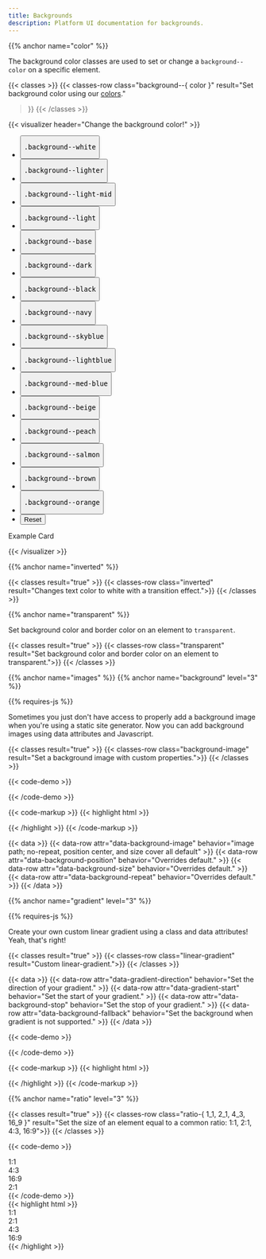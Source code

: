 ```yaml
---
title: Backgrounds
description: Platform UI documentation for backgrounds.
---
```

{{% anchor name="color" %}}

The background color classes are used to set or change a `background--color` on a specific element. 

{{< classes >}}
{{< classes-row 
  class="background--{ color }"
  result="Set background color using our [colors](link)."
>}}
{{< /classes >}}

{{< visualizer header="Change the background color!" >}}
<div class="actions block">
  <ul class="list">
    <li>
      <button class="button" data-example-elements="background--white">
        <pre>.background--white</pre>
      </button>
    </li>
    <li>
      <button class="button" data-example-elements="background--lighter">
        <pre>.background--lighter</pre>
      </button>
    </li>
    <li>
      <button class="button" data-example-elements="background--light-mid">
        <pre>.background--light-mid</pre>
      </button>
    </li>
    <li>
      <button class="button" data-example-elements="background--light">
        <pre>.background--light</pre>
      </button>
    </li>
    <li>
      <button class="button" data-example-elements="background--base text--white">
        <pre>.background--base</pre>
      </button>
    </li>
    <li>
      <button class="button" data-example-elements="background--dark text--white">
        <pre>.background--dark</pre>
      </button>
    </li>
    <li>
      <button class="button" data-example-elements="background--black text--white">
        <pre>.background--black</pre>
      </button>
    </li>
    <li>
      <button class="button" data-example-elements="background--navy text--white">
        <pre>.background--navy</pre>
      </button>
    </li>
    <li>
      <button class="button" data-example-elements="background--skyblue">
        <pre>.background--skyblue</pre>
      </button>
    </li>
    <li>
      <button class="button" data-example-elements="background--lightblue">
        <pre>.background--lightblue</pre>
      </button>
    </li>
    <li>
      <button class="button" data-example-elements="background--med-blue">
        <pre>.background--med-blue</pre>
      </button>
    </li>
    <li>
      <button class="button" data-example-elements="background--beige">
        <pre>.background--beige</pre>
      </button>
    </li>
    <li>
      <button class="button" data-example-elements="background--peach">
        <pre>.background--peach</pre>
      </button>
    </li>
    <li>
      <button class="button" data-example-elements="background--salmon">
        <pre>.background--salmon</pre>
      </button>
    </li>
    <li>
      <button class="button" data-example-elements="background--brown text--white">
        <pre>.background--brown</pre>
      </button>
    </li>
    <li>
      <button class="button" data-example-elements="background--orange">
        <pre>.background--orange</pre>
      </button>
    </li>
    <li>
      <button class="button button--salmon text--white" data-reset="true">
        Reset
      </button>
    </li>
  </ul>
</div>
<div class="results rounded-2 block background--dark p-3" data-default-class="block-container flex--center-content">
  <div class="block block-9 h-100 card transition">
    <span class="text--size-md">Example Card</span>
    <p class="skeleton" data-lines="3" role="presentation"></p>
  </div>
</div>
{{< /visualizer >}}


{{% anchor name="inverted" %}}

{{< classes result="true" >}}
{{< classes-row class="inverted" result="Changes text color to white with a transition effect.">}}
{{< /classes >}}

{{% anchor name="transparent" %}}

Set background color and border color on an element to `transparent`.

{{< classes result="true" >}}
{{< classes-row class="transparent" result="Set background color and border color on an element to transparent.">}}
{{< /classes >}}


{{% anchor name="images" %}}
{{% anchor name="background" level="3" %}}

<div class="mb-4">
{{% requires-js %}}
</div>

Sometimes you just don't have access to properly add a background image when you're using a static site generator. Now you can add background images using data attributes and Javascript.

{{< classes result="true" >}}
{{< classes-row class="background-image" result="Set a background image with custom properties.">}}
{{< /classes >}}

{{< code-demo >}}
<div
  class="block-container background-image vh-25"
  data-background-image="https://picsum.photos/id/1012/1000/400"
  data-background-position="center center"
  data-background-size="cover"
  data-background-repeat="no-repeat">
</div>
{{< /code-demo >}}

{{< code-markup >}}
{{< highlight html >}}
<div
  class="block-container background-image vh-25"
  data-background-image="https://picsum.photos/id/1012/1000/400"
  data-background-position="center center"
  data-background-size="cover"
  data-background-repeat="no-repeat">
</div>
{{< /highlight >}}
{{< /code-markup >}}

{{< data >}}
{{< data-row attr="data-background-image" behavior="image path; no-repeat, position center, and size cover all default" >}}
{{< data-row attr="data-background-position" behavior="Overrides default." >}}
{{< data-row attr="data-background-size" behavior="Overrides default." >}}
{{< data-row attr="data-background-repeat" behavior="Overrides default." >}}
{{< /data >}}

{{% anchor name="gradient" level="3" %}}

<div class="mb-4">
{{% requires-js %}}
</div>

Create your own custom linear gradient using a class and data attributes! Yeah, that's right!

{{< classes result="true" >}}
{{< classes-row class="linear-gradient" result="Custom linear-gradient.">}}
{{< /classes >}}

{{< data >}}
{{< data-row attr="data-gradient-direction" behavior="Set the direction of your gradient." >}}
{{< data-row attr="data-gradient-start" behavior="Set the start of your gradient." >}}
{{< data-row attr="data-background-stop" behavior="Set the stop of your gradient." >}}
{{< data-row attr="data-background-fallback" behavior="Set the background when gradient is not supported." >}}
{{< /data >}}

{{< code-demo >}}
<div class="block-container">
  <div
    class="linear-gradient block vh-25"
    data-gradient-direction="to left"
    data-gradient-start="lavender 40%"
    data-gradient-stop="indigo"
    data-gradient-fallback="indigo">
  </div>
</div>
{{< /code-demo >}}

{{< code-markup >}}
{{< highlight html >}}
<div class="block-container">
  <div
    class="linear-gradient block vh-25"
    data-gradient-direction="to left"
    data-gradient-start="lavender 40%"
    data-gradient-stop="indigo"
    data-gradient-fallback="indigo">
  </div>
</div>
{{< /highlight >}}
{{< /code-markup >}}

{{% anchor name="ratio" level="3" %}}


{{< classes result="true" >}}
{{< classes-row class="ratio-{ 1_1, 2_1, 4_3, 16_9 }" result="Set the size of an element equal to a common ratio: 1:1, 2:1, 4:3, 16:9">}}
{{< /classes >}}

{{< code-demo >}}
<div class="block-container tablet-up-2 laptop-up-4 blocks my-3 px-2">
  <div class="block">
    <div class="background--navy ratio-1_1 flex--center-content">
      <span class="text--white text--size-2xl">1:1</span>
    </div>
  </div>
  <div class="block">
    <div class="background--med-blue ratio-4_3 flex--center-content">
      <span class="text--white text--size-2xl">4:3</span>
    </div>
  </div>
  <div class="block">
    <div class="background--lightblue ratio-16_9 flex--center-content">
      <span class="text--size-2xl">16:9</span>
    </div>
  </div>
  <div class="block">
    <div class="background--skyblue ratio-2_1 flex--center-content">
      <span class="text--size-2xl">2:1</span>
    </div>
  </div>
</div>
{{< /code-demo >}}

<div class="mb-4">
{{< highlight html >}}
<div class="block-container tablet-up-2 laptop-up-4 blocks my-3 px-2">
  <div class="block">
    <div class="background--navy ratio-1_1 flex--center-content">
      <span class="text--white text--size-2xl">1:1</span>
    </div>
  </div>
  <div class="block">
    <div class="background--skyblue ratio-2_1 flex--center-content">
      <span class="text--size-2xl">2:1</span>
    </div>
  </div>
  <div class="block">
    <div class="background--med-blue ratio-4_3 flex--center-content">
      <span class="text--white text--size-2xl">4:3</span>
    </div>
  </div>
  <div class="block">
    <div class="background--lightblue ratio-16_9 flex--center-content">
      <span class="text--size-2xl">16:9</span>
    </div>
  </div>
</div>
{{< /highlight >}}
</div>